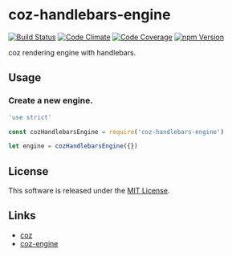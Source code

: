 coz-handlebars-engine
==========

<!---
This file is generated by ape-tmpl. Do not update manually.
--->

<!-- Badge Start -->
<a name="badges"></a>

[![Build Status][bd_travis_shield_url]][bd_travis_url]
[![Code Climate][bd_codeclimate_shield_url]][bd_codeclimate_url]
[![Code Coverage][bd_codeclimate_coverage_shield_url]][bd_codeclimate_url]
[![npm Version][bd_npm_shield_url]][bd_npm_url]

[bd_repo_url]: https://github.com/coz-labo/coz-handlebars-engine
[bd_travis_url]: http://travis-ci.org/coz-labo/coz-handlebars-engine
[bd_travis_shield_url]: http://img.shields.io/travis/coz-labo/coz-handlebars-engine.svg?style=flat
[bd_travis_com_url]: http://travis-ci.com/coz-labo/coz-handlebars-engine
[bd_travis_com_shield_url]: https://api.travis-ci.com/coz-labo/coz-handlebars-engine.svg?token=
[bd_license_url]: https://github.com/coz-labo/coz-handlebars-engine/blob/master/LICENSE
[bd_codeclimate_url]: http://codeclimate.com/github/coz-labo/coz-handlebars-engine
[bd_codeclimate_shield_url]: http://img.shields.io/codeclimate/github/coz-labo/coz-handlebars-engine.svg?style=flat
[bd_codeclimate_coverage_shield_url]: http://img.shields.io/codeclimate/coverage/github/coz-labo/coz-handlebars-engine.svg?style=flat
[bd_gemnasium_url]: https://gemnasium.com/coz-labo/coz-handlebars-engine
[bd_gemnasium_shield_url]: https://gemnasium.com/coz-labo/coz-handlebars-engine.svg
[bd_npm_url]: http://www.npmjs.org/package/coz-handlebars-engine
[bd_npm_shield_url]: http://img.shields.io/npm/v/coz-handlebars-engine.svg?style=flat
[bd_standard_url]: http://standardjs.com/
[bd_standard_shield_url]: https://img.shields.io/badge/code%20style-standard-brightgreen.svg

<!-- Badge End -->


<!-- Description Start -->
<a name="description"></a>

coz rendering engine with handlebars.

<!-- Description End -->




<!-- Sections Start -->
<a name="sections"></a>

<!-- Section from "doc/guides/02.Usage.md.hbs" Start -->

<a name="section-doc-guides-02-usage-md"></a>

Usage
----

### Create a new engine.

```javascript
'use strict'

const cozHandlebarsEngine = require('coz-handlebars-engine')

let engine = cozHandlebarsEngine({})

```


<!-- Section from "doc/guides/02.Usage.md.hbs" End -->


<!-- Sections Start -->


<!-- LICENSE Start -->
<a name="license"></a>

License
-------
This software is released under the [MIT License](https://github.com/coz-labo/coz-handlebars-engine/blob/master/LICENSE).

<!-- LICENSE End -->


<!-- Links Start -->
<a name="links"></a>

Links
------

+ [coz][coz_url]
+ [coz-engine][coz_engine_url]

[coz_url]: https://github.com/coz-labo/coz
[coz_engine_url]: https://github.com/coz-labo/coz-engine

<!-- Links End -->
